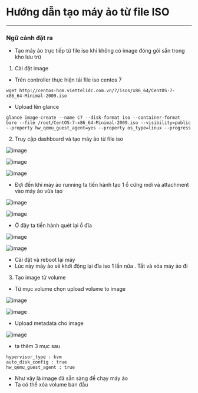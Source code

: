 # Hướng dẫn tạo máy ảo từ file ISO
---
### Ngữ cảnh đặt ra 
- Tạo máy ảo trực tiếp từ file iso khi không có image đóng gói sẵn trong kho lưu trữ 


1. Cài đặt image 

- Trên controller thực hiện tải file iso centos 7
```
wget http://centos-hcm.viettelidc.com.vn/7/isos/x86_64/CentOS-7-x86_64-Minimal-2009.iso 
```
- Upload lên glance
```
glance image-create --name C7 --disk-format iso --container-format bare --file /root/CentOS-7-x86_64-Minimal-2009.iso --visibility=public --property hw_qemu_guest_agent=yes --property os_type=linux --progress
```
2. Truy cập dashboard và tạo máy ảo từ file iso 

![image](https://user-images.githubusercontent.com/50499526/188574654-d43cb3d7-1954-4ef8-9072-256d941a08d2.png)

![image](https://user-images.githubusercontent.com/50499526/188574841-ff07539e-5f0e-4451-941c-b7ffd484d5de.png)

![image](https://user-images.githubusercontent.com/50499526/188575104-b89eb2b0-9e42-4936-b1a6-a19ea0bedecc.png)

- Đợi đến khi máy ảo running ta tiến hành tạo 1 ổ cứng mới và attachment vào máy ảo vừa tạo

![image](https://user-images.githubusercontent.com/50499526/188575549-1faff642-8aeb-47cc-9f39-85cad57f6cc2.png)

![image](https://user-images.githubusercontent.com/50499526/188575765-77cf2575-9029-4cd8-8d62-5763a19f8f8e.png)

- Ở đây ta tiến hành quét lại ổ đĩa 

![image](https://user-images.githubusercontent.com/50499526/188576044-b25a264d-b2d8-4321-98fc-c310aa9c3912.png)

![image](https://user-images.githubusercontent.com/50499526/188576113-b1193f7a-18d9-4137-a4f8-1967247cf3d8.png)

- Cài đặt và reboot lại máy 
- Lúc này máy ảo sẽ khởi động lại đĩa iso 1 lần nữa . Tắt và xóa máy ảo đi 
3. Tạo image từ volume 

- Từ mục volume chọn upload volume to image

![image](https://user-images.githubusercontent.com/50499526/188577239-987e5c45-ab73-4151-94d1-0d790cf815ad.png)

![image](https://user-images.githubusercontent.com/50499526/188577325-0198d5b6-29dc-4796-8efd-ec2a6a06acdb.png)

- Upload metadata cho image 

![image](https://user-images.githubusercontent.com/50499526/188577439-aa4a27e7-0cf5-4499-9873-a3fef2833fcb.png)

- ta thêm 3 mục sau 
```
hypervisor_type : kvm
auto_disk_config : true
hw_qemu_guest_agent : true
```
- Như vậy là image đã sẵn sàng để chạy máy ảo
- Ta có thể xóa volume ban đầu 
 
